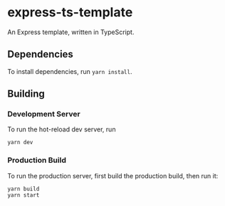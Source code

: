 # express-ts-template

An Express template, written in TypeScript.

## Dependencies

To install dependencies, run `yarn install`.

## Building

### Development Server

To run the hot-reload dev server, run

```shell
yarn dev
```

### Production Build

To run the production server, first build the production build, then run it:

```shell
yarn build
yarn start
```
